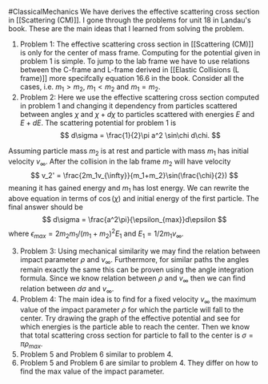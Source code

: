 #ClassicalMechanics 
We have derives the effective scattering cross section in [[Scattering (CM)]]. I gone through the problems for unit 18 in Landau's book. These are the main ideas that I learned from solving the problem.

1. Problem 1: The effective scattering cross section in [[Scattering (CM)]] is only for the center of mass frame. Computing for the potential given in problem 1 is simple. To jump to the lab frame we have to use relations between the C-frame and L-frame derived in [[Elastic Collisions (L frame)]] more specifcally equation 16.6 in the book. Consider all the cases, i.e. $m_1 > m_2$, $m_1 < m_2$ and $m_1 = m_2$.
2. Problem 2:  Here we use the effective scattering cross section computed in problem 1 and changing it dependency from particles scattered between angles $\chi$ and $\chi + d\chi$ to particles scattered with energies $E$ and $E+dE$. The scattering potential for problem 1 is 
$$
d\sigma =  	\frac{1}{2}\pi a^2 \sin\chi d\chi.
$$

Assuming particle mass $m_2$ is at rest and particle with mass $m_1$ has initial velocity $v_{\infty}$. After the collision in the lab frame $m_2$ will have velocity
$$
v_2' = \frac{2m_1v_{\infty}}{m_1+m_2}\sin(\frac{\chi}{2})
$$
meaning it has gained energy and $m_1$ has lost energy. We can rewrite the above equation in terms of $\cos(\chi)$ and initial energy of the first particle. The final answer should be 
$$
d\sigma = \frac{a^2\pi}{\epsilon_{max}}d\epsilon
$$
where $\epsilon_{max} = 2m_2 m_1/(m_1+m_2)^2 E_1$ and $E_1 = 1/2 m_1 v_{\infty}$.

3. Problem 3: Using mechanical similarity we may find the relation between impact parameter $\rho$ and $v_{\infty}$. Furthermore, for similar paths the angles remain exactly the same this can be proven using the angle integration formula. Since we know relation between $\rho$ and $v_{\infty}$ then we can find relation between $d\sigma$ and $v_{\infty}$.
4. Problem 4: The main idea is to find for a fixed velocity $v_{\infty}$ the maximum value of the impact parameter $\rho$ for which the particle will fall to the center. Try drawing the graph of the effective potential and see for which energies is the particle able to reach the center. Then we know that total scattering cross section  for particle to fall to the center is $\sigma = \pi \rho_{max}$.
5. Problem 5 and Problem 6 similar to problem 4.
6.  Problem 5 and Problem 6 are similar to problem 4. They differ on how to find the max value of the impact parameter.